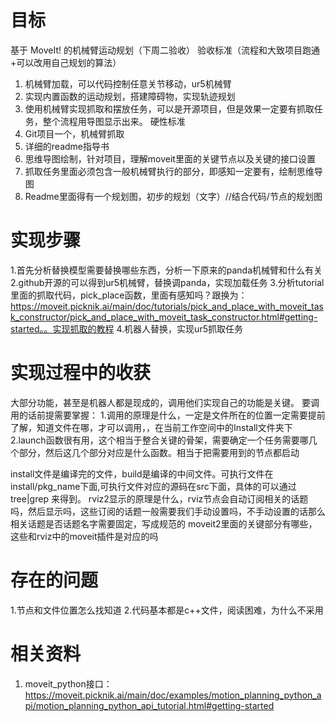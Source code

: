 
# 目标
基于 MoveIt! 的机械臂运动规划（下周二验收）
验收标准（流程和大致项目跑通+可以改用自己规划的算法）
1.	机械臂加载，可以代码控制任意关节移动，ur5机械臂
2.	实现内置函数的运动规划，搭建障碍物，实现轨迹规划
3.	使用机械臂实现抓取和摆放任务，可以是开源项目，但是效果一定要有抓取任务，整个流程用导图显示出来。
硬性标准
1. Git项目一个，机械臂抓取
2. 详细的readme指导书
3. 思维导图绘制，针对项目，理解moveit里面的关键节点以及关键的接口设置
4. 抓取任务里面必须包含一般机械臂执行的部分，即感知一定要有，绘制思维导图
5. Readme里面得有一个规划图，初步的规划（文字）//结合代码/节点的规划图
# 实现步骤
1.首先分析替换模型需要替换哪些东西，分析一下原来的panda机械臂和什么有关
2.github开源的可以得到ur5机械臂，替换调panda，实现加载任务
3.分析tutorial里面的抓取代码，pick_place函数，里面有感知吗？跟换为：https://moveit.picknik.ai/main/doc/tutorials/pick_and_place_with_moveit_task_constructor/pick_and_place_with_moveit_task_constructor.html#getting-started。。实现抓取的教程
4.机器人替换，实现ur5抓取任务

# 实现过程中的收获
大部分功能，甚至是机器人都是现成的，调用他们实现自己的功能是关键。
要调用的话前提需要掌握：
1.调用的原理是什么，一定是文件所在的位置一定需要提前了解，知道文件在哪，才可以调用，，在当前工作空间中的Install文件夹下
2.launch函数很有用，这个相当于整合关键的骨架，需要确定一个任务需要哪几个部分，然后这几个部分对应是什么函数。相当于把需要用到的节点都启动

install文件是编译完的文件，build是编译的中间文件。可执行文件在install/pkg_name下面,可执行文件对应的源码在src下面，具体的可以通过tree|grep 来得到。
rviz2显示的原理是什么，rviz节点会自动订阅相关的话题吗，然后显示吗，这些订阅的话题一般需要我们手动设置吗，不手动设置的话那么相关话题是否话题名字需要固定，写成规范的
moveit2里面的关键部分有哪些，这些和rviz中的moveit插件是对应的吗

# 存在的问题
1.节点和文件位置怎么找知道
2.代码基本都是c++文件，阅读困难，为什么不采用
# 相关资料
1. moveit_python接口：https://moveit.picknik.ai/main/doc/examples/motion_planning_python_api/motion_planning_python_api_tutorial.html#getting-started
